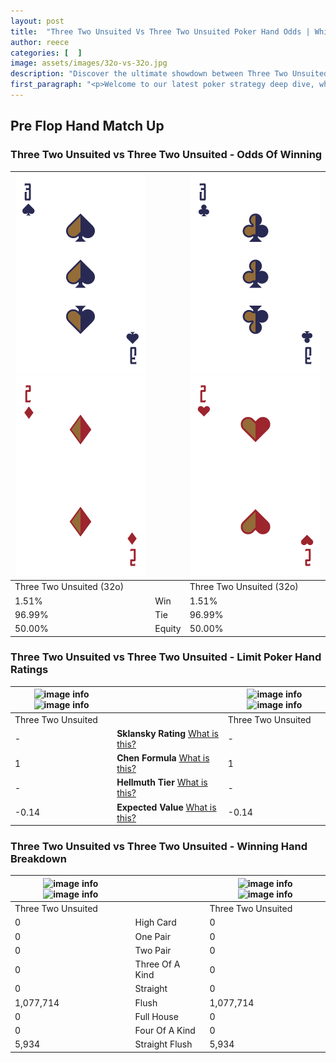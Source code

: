```yaml
---
layout: post
title:  "Three Two Unsuited Vs Three Two Unsuited Poker Hand Odds | Which Is The Better Hand In Poker? A Complete Guide"
author: reece
categories: [  ]
image: assets/images/32o-vs-32o.jpg
description: "Discover the ultimate showdown between Three Two Unsuited and Three Two Unsuited in poker! Uncover the odds, strategies, and scenarios where one hand triumphs over the other. Get ready to up your poker game with this thrilling analysis."
first_paragraph: "<p>Welcome to our latest poker strategy deep dive, where we're pitting two distinct hands against each other in a high-stakes showdown: Three Two Unsuited vs Three Two Unsuited.</p><p>In the dynamic world of poker, every decision counts, and knowing which hand holds the upper hand is key to your success at the table.</p><p>In this article, we'll dissect these two hands, explore the scenarios where one dominates the other, and equip you with the knowledge to make strategic choices that can tip the odds in your favor.</p><p>Get ready to unravel the intriguing dynamics of these poker hands and elevate your game to new heights.</p>"
---
```




[comment]: # (sp0)

## Pre Flop Hand Match Up

<div class="table hand-ratings" markdown="1"> 



### Three Two Unsuited vs Three Two Unsuited - Odds Of Winning


    
| ![image info](assets/images/hand1/3.png) ![image info](assets/images/hand1/2o.png) |  | ![image info](assets/images/hand2/3.png) ![image info](assets/images/hand2/2o.png) |
| -------- | -------- | -------- |
| Three Two Unsuited (32o) |  | Three Two Unsuited (32o) |
| 1.51% | Win | 1.51% |
| 96.99% | Tie | 96.99% |
| 50.00% | Equity | 50.00% |




[comment]: # (sp1)



### Three Two Unsuited vs Three Two Unsuited - Limit Poker Hand Ratings


    
| ![image info](https://www.riverpairs.com/assets/images/hand1/3.png) ![image info](https://www.riverpairs.com/assets/images/hand1/2o.png) |  | ![image info](https://www.riverpairs.com/assets/images/hand2/3.png) ![image info](https://www.riverpairs.com/assets/images/hand2/2o.png) |
| -------- | -------- | -------- |
| Three Two Unsuited |  | Three Two Unsuited |
| - | **Sklansky Rating** [What is this?](/sklansky-rating-explained) | - |
| 1 | **Chen Formula** [What is this?](/chen-formula-explained) | 1 |
| - | **Hellmuth Tier** [What is this?](/Hellmuth-tier-explained) | - |
| -0.14 | **Expected Value** [What is this?](/expected-value-explained) | -0.14 |




[comment]: # (sp2)



### Three Two Unsuited vs Three Two Unsuited - Winning Hand Breakdown


    
| ![image info](https://www.riverpairs.com/assets/images/hand1/3.png) ![image info](https://www.riverpairs.com/assets/images/hand1/2o.png) |  | ![image info](https://www.riverpairs.com/assets/images/hand2/3.png) ![image info](https://www.riverpairs.com/assets/images/hand2/2o.png) |
| -------- | -------- | -------- |
| Three Two Unsuited |  | Three Two Unsuited |
| 0 | High Card | 0 |
| 0 | One Pair | 0 |
| 0 | Two Pair | 0 |
| 0 | Three Of A Kind | 0 |
| 0 | Straight | 0 |
| 1,077,714 | Flush | 1,077,714 |
| 0 | Full House | 0 |
| 0 | Four Of A Kind | 0 |
| 5,934 | Straight Flush | 5,934 |




[comment]: # (sp3)



</div>

[comment]: # (sp4)



[comment]: # (sp5)

